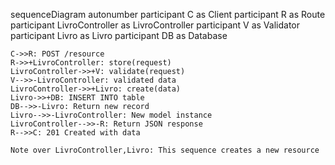 sequenceDiagram
    autonumber
    participant C as Client
    participant R as Route
    participant LivroController as LivroController
    participant V as Validator
    participant Livro as Livro
    participant DB as Database
    
    C->>R: POST /resource
    R->>+LivroController: store(request)
    LivroController->>+V: validate(request)
    V-->>-LivroController: validated data
    LivroController->>+Livro: create(data)
    Livro->>+DB: INSERT INTO table
    DB-->>-Livro: Return new record
    Livro-->>-LivroController: New model instance
    LivroController-->>-R: Return JSON response
    R-->>C: 201 Created with data
    
    Note over LivroController,Livro: This sequence creates a new resource
  